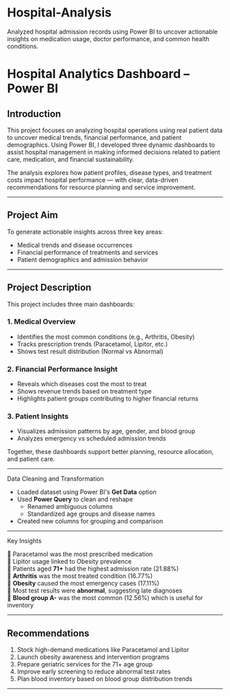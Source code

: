 # Hospital-Analysis
Analyzed hospital admission records using Power BI to uncover actionable insights on medication usage, doctor performance, and common health conditions.

# Hospital Analytics Dashboard – Power BI

##  Introduction

This project focuses on analyzing hospital operations using real patient data to uncover medical trends, financial performance, and patient demographics. Using Power BI, I developed three dynamic dashboards to assist hospital management in making informed decisions related to patient care, medication, and financial sustainability.

The analysis explores how patient profiles, disease types, and treatment costs impact hospital performance — with clear, data-driven recommendations for resource planning and service improvement.

---

##  Project Aim

To generate actionable insights across three key areas:
- Medical trends and disease occurrences
- Financial performance of treatments and services
- Patient demographics and admission behavior

---

##  Project Description

This project includes three main dashboards:

### 1. **Medical Overview**
- Identifies the most common conditions (e.g., Arthritis, Obesity)
- Tracks prescription trends (Paracetamol, Lipitor, etc.)
- Shows test result distribution (Normal vs Abnormal)

### 2. **Financial Performance Insight**
- Reveals which diseases cost the most to treat
- Shows revenue trends based on treatment type
- Highlights patient groups contributing to higher financial returns

### 3. **Patient Insights**
- Visualizes admission patterns by age, gender, and blood group
- Analyzes emergency vs scheduled admission trends


Together, these dashboards support better planning, resource allocation, and patient care.

---

 Data Cleaning and Transformation

- Loaded dataset using Power BI's **Get Data** option
- Used **Power Query** to clean and reshape
  - Renamed ambiguous columns
  - Standardized age groups and disease names
- Created new columns for grouping and comparison


---

Key Insights

🔹 Paracetamol was the most prescribed medication   
🔹 Lipitor usage linked to Obesity prevalence   
🔹 Patients aged **71+** had the highest admission rate (21.88%)  
🔹 **Arthritis** was the most treated condition (16.77%)  
🔹 **Obesity** caused the most emergency cases (17.11%)  
🔹 Most test results were **abnormal**, suggesting late diagnoses  
🔹 **Blood group A-** was the most common (12.56%) which is useful for inventory

---

##  Recommendations

1. Stock high-demand medications like Paracetamol and Lipitor
2. Launch obesity awareness and intervention programs
3. Prepare geriatric services for the 71+ age group
4. Improve early screening to reduce abnormal test rates
5. Plan blood inventory based on blood group distribution trends

---


